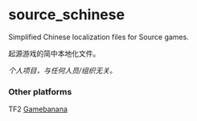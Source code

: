 # source_schinese

Simplified Chinese localization files for Source games.

起源游戏的简中本地化文件。

*个人项目，与任何人员/组织无关。*

### Other platforms

TF2 [Gamebanana](https://gamebanana.com/mods/530824)
